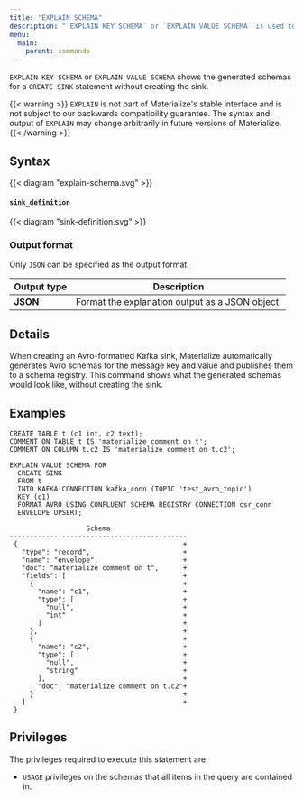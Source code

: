 ```yaml
---
title: "EXPLAIN SCHEMA"
description: "`EXPLAIN KEY SCHEMA` or `EXPLAIN VALUE SCHEMA` is used to see the generated schemas for a `CREATE SINK` statement"
menu:
  main:
    parent: commands
---
```


`EXPLAIN KEY SCHEMA` or `EXPLAIN VALUE SCHEMA` shows the generated schemas for a `CREATE SINK` statement without creating the sink.

{{< warning >}}
`EXPLAIN` is not part of Materialize's stable interface and is not subject to
our backwards compatibility guarantee. The syntax and output of `EXPLAIN` may
change arbitrarily in future versions of Materialize.
{{< /warning >}}

## Syntax

{{< diagram "explain-schema.svg" >}}

#### `sink_definition`

{{< diagram "sink-definition.svg" >}}

### Output format

Only `JSON` can be specified as the output format.

Output type | Description
------|-----
**JSON** | Format the explanation output as a JSON object.

## Details
When creating an Avro-formatted Kafka sink, Materialize automatically generates Avro schemas for the message key and value and publishes them to a schema registry.
This command shows what the generated schemas would look like, without creating the sink.

## Examples

```mzsql
CREATE TABLE t (c1 int, c2 text);
COMMENT ON TABLE t IS 'materialize comment on t';
COMMENT ON COLUMN t.c2 IS 'materialize comment on t.c2';

EXPLAIN VALUE SCHEMA FOR
  CREATE SINK
  FROM t
  INTO KAFKA CONNECTION kafka_conn (TOPIC 'test_avro_topic')
  KEY (c1)
  FORMAT AVRO USING CONFLUENT SCHEMA REGISTRY CONNECTION csr_conn
  ENVELOPE UPSERT;
```

```
                   Schema
--------------------------------------------
 {                                         +
   "type": "record",                       +
   "name": "envelope",                     +
   "doc": "materialize comment on t",      +
   "fields": [                             +
     {                                     +
       "name": "c1",                       +
       "type": [                           +
         "null",                           +
         "int"                             +
       ]                                   +
     },                                    +
     {                                     +
       "name": "c2",                       +
       "type": [                           +
         "null",                           +
         "string"                          +
       ],                                  +
       "doc": "materialize comment on t.c2"+
     }                                     +
   ]                                       +
 }
```

## Privileges

The privileges required to execute this statement are:

- `USAGE` privileges on the schemas that all items in the query are contained in.
